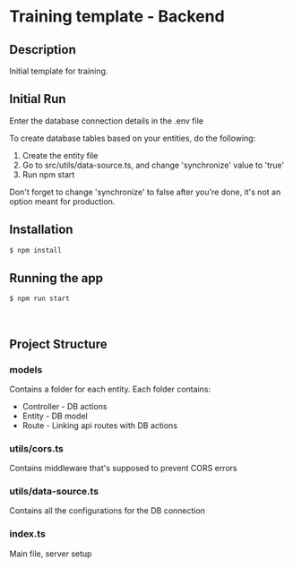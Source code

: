 # Training template - Backend

## Description
Initial template for training.

## Initial Run
Enter the database connection details in the .env file

To create database tables based on your entities, do the following:
1. Create the entity file
2. Go to src/utils/data-source.ts, and change 'synchronize' value to 'true'
3. Run npm start

Don't forget to change 'synchronize' to false after you're done, it's not an option meant for production.

## Installation
```bash
$ npm install
```

## Running the app
```bash
$ npm run start
```
<br>

## Project Structure
### **models**
Contains a folder for each entity. 
Each folder contains:
*  Controller - DB actions
*  Entity - DB model
*  Route - Linking api routes with DB actions

### **utils/cors.ts**
Contains middleware that's supposed to prevent CORS errors

### **utils/data-source.ts**
Contains all the configurations for the DB connection

### **index.ts**
Main file, server setup